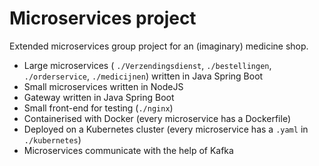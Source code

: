 # Microservices project

Extended microservices group project for an (imaginary) medicine shop. 

- Large microservices ( `./Verzendingsdienst`, `./bestellingen`, `./orderservice`, `./medicijnen`) written in Java Spring Boot
- Small microservices written in NodeJS 
- Gateway written in Java Spring Boot
- Small front-end for testing (`./nginx`)
- Containerised with Docker (every microservice has a Dockerfile)
- Deployed on a Kubernetes cluster (every microservice has a `.yaml` in `./kubernetes`)
- Microservices communicate with the help of Kafka

